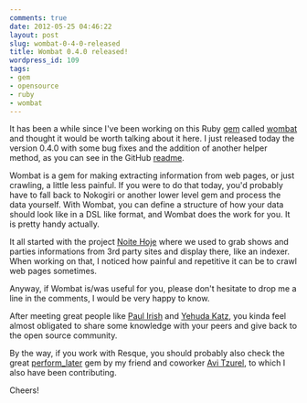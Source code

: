 ```yaml
---
comments: true
date: 2012-05-25 04:46:22
layout: post
slug: wombat-0-4-0-released
title: Wombat 0.4.0 released!
wordpress_id: 109
tags:
- gem
- opensource
- ruby
- wombat
---
```


It has been a while since I've been working on this Ruby [gem](https://rubygems.org/gems/wombat) called [wombat](https://github.com/felipecsl/wombat) and thought it would be worth talking about it here. I just released today the version 0.4.0 with some bug fixes and the addition of another helper method, as you can see in the GitHub [readme](https://github.com/felipecsl/wombat).

Wombat is a gem for making extracting information from web pages, or just crawling, a little less painful. If you were to do that today, you'd probably have to fall back to Nokogiri or another lower level gem and process the data yourself. With Wombat, you can define a structure of how your data should look like in a DSL like format, and Wombat does the work for you. It is pretty handy actually.

It all started with the project [Noite Hoje](http://noitehoje.com.br) where we used to grab shows and parties informations from 3rd party sites and display there, like an indexer. When working on that, I noticed how painful and repetitive it can be to crawl web pages sometimes.

Anyway, if Wombat is/was useful for you, please don't hesitate to drop me a line in the comments, I would be very happy to know.

After meeting great people like [Paul Irish](https://twitter.com/#!/paul_irish) and [Yehuda Katz](https://twitter.com/#!/wycats), you kinda feel almost obligated to share some knowledge with your peers and give back to the open source community.

By the way, if you work with Resque, you should probably also check the great [perform_later](https://github.com/kensodev/perform_later) gem by my friend and coworker [Avi Tzurel](http://kensodev.com/), to which I also have been contributing.



Cheers!
